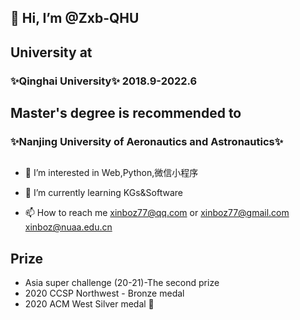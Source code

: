 
##  👋 Hi, I’m @Zxb-QHU
## University at 
### ✨Qinghai University✨ 2018.9-2022.6
## Master's degree is recommended to 
### ✨Nanjing University of Aeronautics and Astronautics✨

##
- 👀 I’m interested in Web,Python,微信小程序
- 🌱 I’m currently learning KGs&Software

- 📫 How to reach me 
xinboz77@qq.com or xinboz77@gmail.com xinboz@nuaa.edu.cn

## Prize
- Asia super challenge (20-21)-The second prize
- 2020 CCSP Northwest - Bronze medal
- 2020 ACM West Silver medal 🌟

<!---
Zxb-QHU/Zxb-QHU is a ✨ special ✨ repository because its `README.md` (this file) appears on your GitHub profile.
You can click the Preview link to take a look at your changes.
--->
